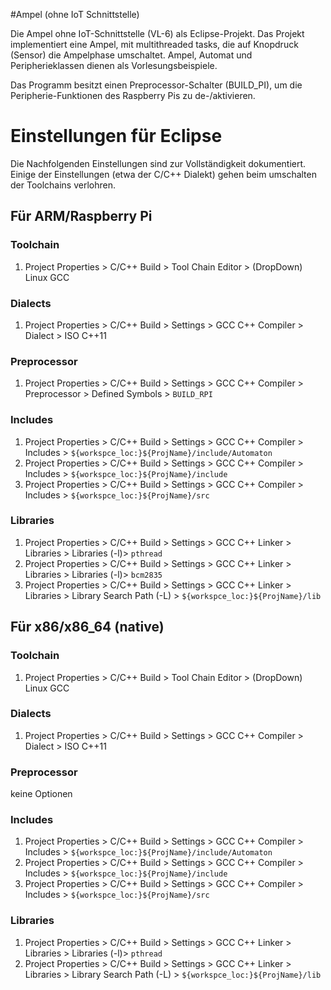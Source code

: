 #Ampel (ohne IoT Schnittstelle)

Die Ampel ohne IoT-Schnittstelle (VL-6) als Eclipse-Projekt. Das Projekt implementiert eine Ampel, mit multithreaded tasks, die auf Knopdruck (Sensor) die Ampelphase umschaltet. Ampel, Automat und Peripherieklassen dienen als Vorlesungsbeispiele.

Das Programm besitzt einen Preprocessor-Schalter (BUILD_PI), um die Peripherie-Funktionen des Raspberry Pis zu de-/aktivieren.

# Einstellungen für Eclipse

Die Nachfolgenden Einstellungen sind zur Vollständigkeit dokumentiert. Einige der Einstellungen (etwa der C/C++ Dialekt) gehen beim umschalten der Toolchains verlohren.

## Für ARM/Raspberry Pi

### Toolchain

1. Project Properties >  C/C++ Build > Tool Chain Editor > (DropDown) Linux GCC

### Dialects
1. Project Properties >  C/C++ Build > Settings > GCC C++ Compiler > Dialect > ISO C++11

### Preprocessor
1. Project Properties >  C/C++ Build > Settings > GCC C++ Compiler > Preprocessor > Defined Symbols > `BUILD_RPI`

### Includes
1. Project Properties >  C/C++ Build > Settings > GCC C++ Compiler > Includes > `${workspce_loc:}${ProjName}/include/Automaton`
1. Project Properties >  C/C++ Build > Settings > GCC C++ Compiler > Includes > `${workspce_loc:}${ProjName}/include`
1. Project Properties >  C/C++ Build > Settings > GCC C++ Compiler > Includes > `${workspce_loc:}${ProjName}/src`

### Libraries
1. Project Properties >  C/C++ Build > Settings > GCC C++ Linker > Libraries > Libraries (-l)> `pthread`
1. Project Properties >  C/C++ Build > Settings > GCC C++ Linker > Libraries > Libraries (-l)> `bcm2835`
1. Project Properties >  C/C++ Build > Settings > GCC C++ Linker > Libraries > Library Search Path (-L) > `${workspce_loc:}${ProjName}/lib`


## Für x86/x86_64 (native)

### Toolchain

1. Project Properties >  C/C++ Build > Tool Chain Editor > (DropDown) Linux GCC

### Dialects
1. Project Properties >  C/C++ Build > Settings > GCC C++ Compiler > Dialect > ISO C++11

### Preprocessor
keine Optionen

### Includes
1. Project Properties >  C/C++ Build > Settings > GCC C++ Compiler > Includes > `${workspce_loc:}${ProjName}/include/Automaton`
1. Project Properties >  C/C++ Build > Settings > GCC C++ Compiler > Includes > `${workspce_loc:}${ProjName}/include`
1. Project Properties >  C/C++ Build > Settings > GCC C++ Compiler > Includes > `${workspce_loc:}${ProjName}/src`


### Libraries
1. Project Properties >  C/C++ Build > Settings > GCC C++ Linker > Libraries > Libraries (-l)> `pthread`
1. Project Properties >  C/C++ Build > Settings > GCC C++ Linker > Libraries > Library Search Path (-L) > `${workspce_loc:}${ProjName}/lib`

